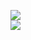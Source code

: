 [![](https://img.shields.io/badge/Made%20With-Github%20Spray-lightgrey.svg?style=for-the-badge&logo=github)](https://github.com/Annihil/github-spray#1737)  
[![](https://i.imgur.com/2DrTn0Z.gif)](https://github.com/Annihil/github-spray)